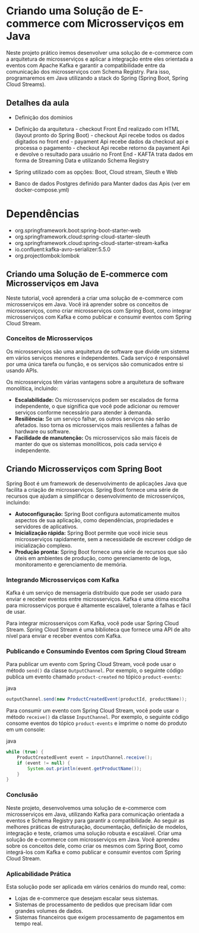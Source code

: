 # Criando uma Solução de E-commerce com Microsserviços em Java
Neste projeto prático iremos desenvolver uma solução de e-commerce com a arquitetura de microsserviços e aplicar a integração entre eles orientada a eventos com Apache Kafka e garantir a compatibilidade entre da comunicação dos microsserviços com Schema Registry. Para isso, programaremos em Java utilizando a stack do Spring (Spring Boot, Spring Cloud Streams).

## Detalhes da aula
- Definição dos domínios

- Definição da arquitetura
      - checkout Front End realizado com HTML (layout pronto do Spring Boot)
          - checkout Api recebe todos os dados digitados no front end
          - payament Api recebe dados da checkout api e processa o pagamento
          - checkout Api recebe retorno da payament Api e devolve o resultado para usuário no Front End
          - KAFTA trata dados em forma de Streaming Data e utilizando Schema Registry
- Spring utilizado com as opções: Boot, Cloud stream, Sleuth e Web    
- Banco de dados Postgres definido para Manter dados das Apis (ver em docker-compose.yml)

# Dependências
- org.springframework.boot:spring-boot-starter-web
- org.springframework.cloud:spring-cloud-starter-sleuth
- org.springframework.cloud:spring-cloud-starter-stream-kafka
- io.confluent:kafka-avro-serializer:5.5.0
- org.projectlombok:lombok



## **Criando uma Solução de E-commerce com Microsserviços em Java**

Neste tutorial, você aprenderá a criar uma solução de e-commerce com microsserviços em Java. Você irá aprender sobre os conceitos de microsserviços, como criar microsserviços com Spring Boot, como integrar microsserviços com Kafka e como publicar e consumir eventos com Spring Cloud Stream.

### **Conceitos de Microsserviços**

Os microsserviços são uma arquitetura de software que divide um sistema em vários serviços menores e independentes. Cada serviço é responsável por uma única tarefa ou função, e os serviços são comunicados entre si usando APIs.

Os microsserviços têm várias vantagens sobre a arquitetura de software monolítica, incluindo:

- **Escalabilidade:** Os microsserviços podem ser escalados de forma independente, o que significa que você pode adicionar ou remover serviços conforme necessário para atender à demanda.
- **Resiliência:** Se um serviço falhar, os outros serviços não serão afetados. Isso torna os microsserviços mais resilientes a falhas de hardware ou software.
- **Facilidade de manutenção:** Os microsserviços são mais fáceis de manter do que os sistemas monolíticos, pois cada serviço é independente.

## **Criando Microsserviços com Spring Boot**

Spring Boot é um framework de desenvolvimento de aplicações Java que facilita a criação de microsserviços. Spring Boot fornece uma série de recursos que ajudam a simplificar o desenvolvimento de microsserviços, incluindo:

- **Autoconfiguração:** Spring Boot configura automaticamente muitos aspectos de sua aplicação, como dependências, propriedades e servidores de aplicativos.
- **Inicialização rápida:** Spring Boot permite que você inicie seus microsserviços rapidamente, sem a necessidade de escrever código de inicialização complexo.
- **Produção pronta:** Spring Boot fornece uma série de recursos que são úteis em ambientes de produção, como gerenciamento de logs, monitoramento e gerenciamento de memória.

### **Integrando Microsserviços com Kafka**

Kafka é um serviço de mensageria distribuído que pode ser usado para enviar e receber eventos entre microsserviços. Kafka é uma ótima escolha para microsserviços porque é altamente escalável, tolerante a falhas e fácil de usar.

Para integrar microsserviços com Kafka, você pode usar Spring Cloud Stream. Spring Cloud Stream é uma biblioteca que fornece uma API de alto nível para enviar e receber eventos com Kafka.

### **Publicando e Consumindo Eventos com Spring Cloud Stream**

Para publicar um evento com Spring Cloud Stream, você pode usar o método `send()` da classe `OutputChannel`. Por exemplo, o seguinte código publica um evento chamado `product-created` no tópico `product-events`:

java

```java
outputChannel.send(new ProductCreatedEvent(productId, productName));
```

Para consumir um evento com Spring Cloud Stream, você pode usar o método `receive()` da classe `InputChannel`. Por exemplo, o seguinte código consome eventos do tópico `product-events` e imprime o nome do produto em um console:

java

```java
while (true) {
    ProductCreatedEvent event = inputChannel.receive();
    if (event != null) {
        System.out.println(event.getProductName());
    }
}
```

### **Conclusão**

Neste projeto, desenvolvemos uma solução de e-commerce com microsserviços em Java, utilizando Kafka para comunicação orientada a eventos e Schema Registry para garantir a compatibilidade. Ao seguir as melhores práticas de estruturação, documentação, definição de modelos, integração e teste, criamos uma solução robusta e escalável.   Criar uma solução de e-commerce com microsserviços em Java. Você aprendeu sobre os conceitos dele, como criar os mesmos com Spring Boot, como integrá-los com Kafka e como publicar e consumir eventos com Spring Cloud Stream.



### **Aplicabilidade Prática**

Esta solução pode ser aplicada em vários cenários do mundo real, como:

- Lojas de e-commerce que desejam escalar seus sistemas.
- Sistemas de processamento de pedidos que precisam lidar com grandes volumes de dados.
- Sistemas financeiros que exigem processamento de pagamentos em tempo real.



